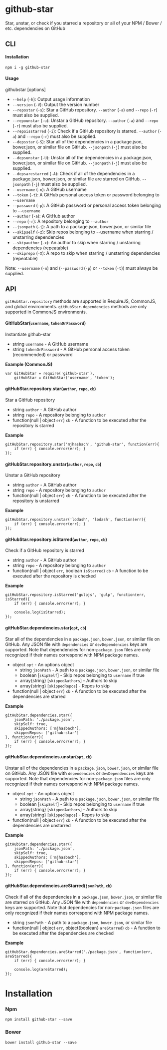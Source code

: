 # github-star

Star, unstar, or check if you starred a repository or all of your NPM / Bower / etc. dependencies on GitHub

## CLI

#### Installation

`npm i -g github-star`

#### Usage

githubstar [options]

- `--help` (`-h`): Output usage information
- `--version` (`-V`): Output the version number
- `--repostar` (`-s`): Star a GitHub repository. `--author` (`-a`) and `--repo` (`-r`) must also be supplied.
- `--repounstar` (`-u`): Unstar a GitHub repository. `--author` (`-a`) and `--repo` (`-r`) must also be supplied.
- `--repoisstarred` (`-i`): Check if a GitHub repository is starred. `--author` (`-a`) and `--repo` (`-r`) must also be supplied.
- `--depsstar` (`-S`): Star all of the dependencies in a package.json, bower.json, or similar file on GitHub. `--jsonpath` (`-j`) must also be supplied.
- `--depsunstar` (`-U`): Unstar all of the dependencies in a package.json, bower.json, or similar file on GitHub. `--jsonpath` (`-j`) must also be supplied.
- `--depsarestarred` (`-A`): Check if all of the dependencies in a package.json, bower.json, or similar file are starred on GitHub. `--jsonpath` (`-j`) must also be supplied.
- `--username` (`-n`): A GitHub username
- `--token` (`-t`): A GitHub personal access token or password belonging to `--username`
- `--password` (`-p`): A GitHub password or personal access token belonging to `--username`
- `--author` (`-a`): A GitHub author
- `--repo` (`-r`): A repository belonging to `--author`
- `--jsonpath` (`-j`): A path to a package.json, bower.json, or similar file
- `--skipself` (`-z`): Skip repos belonging to --username when starring / unstarring dependencies
- `--skipauthor` (`-x`): An author to skip when starring / unstarring dependencies (repeatable)
- `--skiprepo` (`-X`): A repo to skip when starring / unstarring dependencies (repeatable)

Note: `--username` (`-n`) and (`--password` (`-p`) or `--token` (`-t`)) must always be supplied.

## API

`gitHubStar.repository` methods are supported in RequireJS, CommonJS, and global environments. `gitHubStar.dependencies` methods are only supported in CommonJS environments.

#### GitHubStar(```username```, ```tokenOrPassword```)

Instantiate github-star

* string `username` - A GitHub username
* string `tokenOrPassword` - A GitHub personal access token (recommended) or password

__Example (CommonJS)__

```
var GitHubStar = require('github-star'),
    gitHubStar = GitHubStar('username', 'token');
```

#### gitHubStar.repository.star(```author```, ```repo```, ```cb```)

Star a GitHub repository

* string `author` - A GitHub author
* string `repo` - A repository belonging to `author`
* function(null | object `err`) `cb` - A function to be executed after the repository is starred

__Example__

```
gitHubStar.repository.star('mjhasbach', 'github-star', function(err){
    if (err) { console.error(err); }
});
```

#### gitHubStar.repository.unstar(```author```, ```repo```, ```cb```)

Unstar a GitHub repository

* string `author` - A GitHub author
* string `repo` - A repository belonging to `author`
* function(null | object `err`) `cb` - A function to be executed after the repository is unstarred

__Example__

```
gitHubStar.repository.unstar('lodash', 'lodash', function(err){
    if (err) { console.error(err); }
});
```

#### gitHubStar.repository.isStarred(```author```, ```repo```, ```cb```)

Check if a GitHub repository is starred

* string `author` - A GitHub author
* string `repo` - A repository belonging to `author`
* function(null | object `err`, boolean `isStarred`) `cb` - A function to be executed after the repository is checked

__Example__

```
gitHubStar.repository.isStarred('gulpjs', 'gulp', function(err, isStarred){
    if (err) { console.error(err); }
    
    console.log(isStarred);
});
```

#### gitHubStar.dependencies.star(```opt```, ```cb```)

Star all of the dependencies in a `package.json`, `bower.json`, or similar file on GitHub. Any JSON file with `dependencies` or `devDependencies` keys are supported. Note that dependencies for non-`package.json` files are only recognized if their names correspond with NPM package names.

* object `opt` - An options object
    * string `jsonPath` - A path to a `package.json`, `bower.json`, or similar file
    * boolean [`skipSelf`] - Skip repos belonging to `username` if true
    * array{string} [`skippedAuthors`] - Authors to skip
    * array{string} [`skippedRepos`] - Repos to skip
* function(null | object `err`) `cb` - A function to be executed after the dependencies are starred

__Example__

```
gitHubStar.dependencies.star({
    jsonPath: './package.json',
    skipSelf: true,
    skippedAuthors: ['mjhasbach'],
    skippedRepos: ['github-star']
}, function(err){
    if (err) { console.error(err); }
});
```

#### gitHubStar.dependencies.unstar(```opt```, ```cb```)

Unstar all of the dependencies in a `package.json`, `bower.json`, or similar file on GitHub. Any JSON file with `dependencies` or `devDependencies` keys are supported. Note that dependencies for non-`package.json` files are only recognized if their names correspond with NPM package names.

* object `opt` - An options object
    * string `jsonPath` - A path to a `package.json`, `bower.json`, or similar file
    * boolean [`skipSelf`] - Skip repos belonging to `username` if true
    * array{string} [`skippedAuthors`] - Authors to skip
    * array{string} [`skippedRepos`] - Repos to skip
* function(null | object `err`) `cb` - A function to be executed after the dependencies are unstarred

__Example__

```
gitHubStar.dependencies.star({
    jsonPath: './package.json',
    skipSelf: true,
    skippedAuthors: ['mjhasbach'],
    skippedRepos: ['github-star']
}, function(err){
    if (err) { console.error(err); }
});
```

#### gitHubStar.dependencies.areStarred(```jsonPath```, ```cb```)

Check if all of the dependencies in a `package.json`, `bower.json`, or similar file are starred on GitHub. Any JSON file with `dependencies` or `devDependencies` keys are supported. Note that dependencies for non-`package.json` files are only recognized if their names correspond with NPM package names.

* string `jsonPath` - A path to a `package.json`, `bower.json`, or similar file
* function(null | object `err`, object{boolean} `areStarred`) `cb` - A function to be executed after the dependencies are checked

__Example__

```
gitHubStar.dependencies.areStarred('./package.json', function(err, areStarred){
    if (err) { console.error(err); }

    console.log(areStarred);
});
```

# Installation
### Npm
```
npm install github-star --save
```
### Bower
```
bower install github-star --save
```
